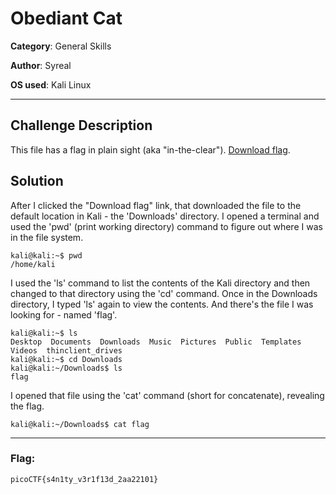 # Obediant Cat

**Category**: General Skills

**Author**: Syreal

**OS used**: Kali Linux

----

## Challenge Description
This file has a flag in plain sight (aka "in-the-clear"). [Download flag](http://www.com).

## Solution

After I clicked the "Download flag" link, that downloaded the file to the default location in Kali - the 'Downloads' directory. I opened a terminal and used
the 'pwd' (print working directory) command to figure out where I was in the file system.

```
kali@kali:~$ pwd
/home/kali
```

I used the 'ls' command to list the contents of the Kali directory and then changed to that directory using the 'cd' command. Once in the Downloads directory, I typed
'ls' again to view the contents. And there's the file I was looking for - named 'flag'.
```
kali@kali:~$ ls 
Desktop  Documents  Downloads  Music  Pictures  Public  Templates  Videos  thinclient_drives
kali@kali:~$ cd Downloads
kali@kali:~/Downloads$ ls
flag
```
I opened that file using the 'cat' command (short for concatenate), revealing the flag.

```
kali@kali:~/Downloads$ cat flag
```
----

### Flag:
```
picoCTF{s4n1ty_v3r1f13d_2aa22101}
```


